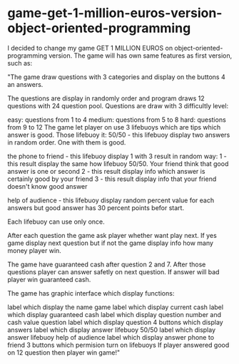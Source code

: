 # game-get-1-million-euros-version-object-oriented-programming

I decided to change my game GET 1 MILLION EUROS on object-oriented-programming version. The game will has own same features as first version, such as:

"The game draw questions with 3 categories and display on the buttons 4 an answers.

The questions are display in randomly order and program draws 12 questions with 24 question pool. Questions are draw with 3 difficultly level:

easy: questions from 1 to 4
medium: questions from 5 to 8
hard: questions from 9 to 12
The game let player on use 3 lifebuoys which are tips which answer is good. Those lifebuoy it:
50/50 - this lifebuoy display two answers in random order. One with them is good.

the phone to friend - this lifebuoy display 1 with 3 result in random way: 1 - this result display the same how lifebuoy 50/50. Your friend think that good answer is one or second 2 - this result display info which answer is certainly good by your friend 3 - this result display info that your friend doesn't know good answer

help of audience - this lifebuoy display random percent value for each answers but good answer has 30 percent points befor start.

Each lifebuoy can use only once.

After each question the game ask player whether want play next. If yes game display next question but if not the game display info how many money player win.

The game have guaranteed cash after question 2 and 7. After those questions player can answer safetly on next question. If answer will bad player win guaranteed cash.

The game has graphic interface which display functions:

label which display the name game
label which display current cash
label which display guaranteed cash
label which display question number and cash value question
label which display question
4 buttons which display answers
label which display answer lifebuoy 50/50
label which display answer lifebuoy help of audience
label which display answer phone to friend
3 buttons which permision turn on lifebuoys
If player answered good on 12 question then player win game!"
